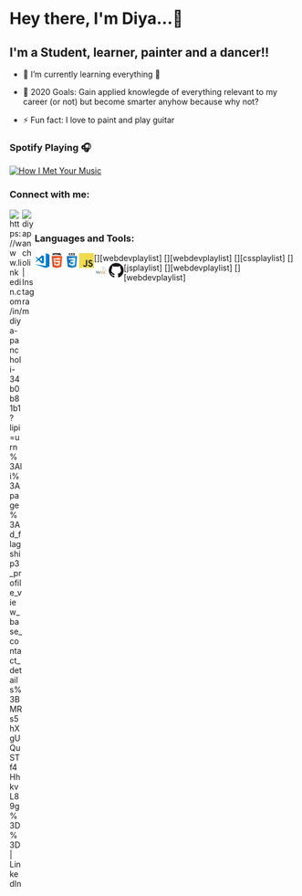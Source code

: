 # Hey there, I'm Diya...👋




## I'm a Student, learner, painter and a dancer!!


- 🌱 I’m currently learning everything 🤣

- 🥅 2020 Goals: Gain applied knowlegde of everything relevant to my career (or not) but become smarter anyhow because why not?

- ⚡ Fun fact: I love to paint and play guitar 

### Spotify Playing 🎧

[<img src="https://static.wikia.nocookie.net/himym/images/c/c6/HIMYM_Official_Soundtrack.jpg/revision/latest/scale-to-width-down/180?cb=20120924235757" alt="How I Met Your Music" width="200" />](https://open.spotify.com/playlist/22lPB64dcMyu8YnbFD6245)

### Connect with me:


[<img align="left" alt="https://www.linkedin.com/in/diya-pancholi-34b0b81b1?lipi=urn%3Ali%3Apage%3Ad_flagship3_profile_view_base_contact_details%3BMRs5hXgUQuSTf4HhkvL89g%3D%3D | LinkedIn" width="22px" src="https://cdn.jsdelivr.net/npm/simple-icons@v3/icons/linkedin.svg" />][linkedin]
[<img align="left" alt="diyapancholi | Instagram" width="22px" src="https://cdn.jsdelivr.net/npm/simple-icons@v3/icons/instagram.svg" />][instagram]

<br />

### Languages and Tools:

[<img align="left" alt="Visual Studio Code" width="26px" src="https://raw.githubusercontent.com/github/explore/80688e429a7d4ef2fca1e82350fe8e3517d3494d/topics/visual-studio-code/visual-studio-code.png" />][webdevplaylist]
[<img align="left" alt="HTML5" width="26px" src="https://raw.githubusercontent.com/github/explore/80688e429a7d4ef2fca1e82350fe8e3517d3494d/topics/html/html.png" />][webdevplaylist]
[<img align="left" alt="CSS3" width="26px" src="https://raw.githubusercontent.com/github/explore/80688e429a7d4ef2fca1e82350fe8e3517d3494d/topics/css/css.png" />][cssplaylist]
[<img align="left" alt="JavaScript" width="26px" src="https://raw.githubusercontent.com/github/explore/80688e429a7d4ef2fca1e82350fe8e3517d3494d/topics/javascript/javascript.png" />][jsplaylist]
[<img align="left" alt="MySQL" width="26px" src="https://raw.githubusercontent.com/github/explore/80688e429a7d4ef2fca1e82350fe8e3517d3494d/topics/mysql/mysql.png" />][webdevplaylist]
[<img align="left" alt="GitHub" width="26px" src="https://raw.githubusercontent.com/github/explore/78df643247d429f6cc873026c0622819ad797942/topics/github/github.png" />][webdevplaylist]

<br />
<br />







[youtube]: https://youtube.com/diyapancholi
[instagram]: https://instagram.com/diyapancholi
[linkedin]: https://www.linkedin.com/in/diya-pancholi-34b0b81b1?lipi=urn%3Ali%3Apage%3Ad_flagship3_profile_view_base_contact_details%3BMRs5hXgUQuSTf4HhkvL89g%3D%3D

